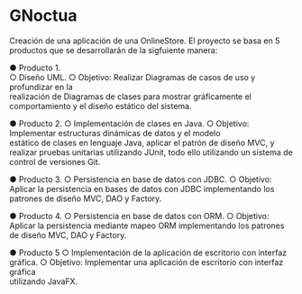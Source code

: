 # GNoctua
Creación de una aplicación de una OnlineStore.
El proyecto se basa en 5 productos que se desarrollarán de la sigfuiente manera:

● Producto 1.  
○ Diseño UML. 
○ Objetivo:  Realizar  Diagramas  de  casos  de  uso  y  profundizar  en  la  
  realización de Diagramas de clases para mostrar gráficamente el 
  comportamiento y el diseño estático del sistema. 

● Producto 2. 
○ Implementación de clases en Java. 
○ Objetivo:  Implementar  estructuras  dinámicas  de  datos  y  el  modelo  
  estático de clases en lenguaje Java, aplicar el patrón de diseño MVC, y 
  realizar pruebas unitarias utilizando JUnit, todo ello utilizando un sistema 
  de control de versiones Git. 

● Producto 3. 
○ Persistencia en base de datos con JDBC. 
○ Objetivo: Aplicar la persistencia en bases de datos con JDBC 
  implementando los patrones de diseño MVC, DAO y Factory. 

● Producto 4. 
○ Persistencia en base de datos con ORM. 
○ Objetivo: Aplicar la persistencia mediante mapeo ORM implementando 
  los patrones de diseño MVC, DAO y Factory. 

● Producto 5 
○ Implementación de la aplicación de escritorio con interfaz gráfica. 
○ Objetivo:  Implementar  una  aplicación  de  escritorio  con  interfaz  gráfica  
  utilizando JavaFX. 
